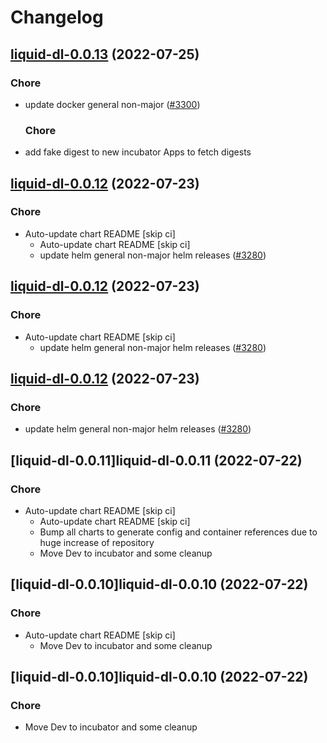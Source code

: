 # Changelog



## [liquid-dl-0.0.13](https://github.com/truecharts/apps/compare/liquid-dl-0.0.12...liquid-dl-0.0.13) (2022-07-25)

### Chore

- update docker general non-major ([#3300](https://github.com/truecharts/apps/issues/3300))

  ### Chore

- add fake digest to new incubator Apps to fetch digests




## [liquid-dl-0.0.12](https://github.com/truecharts/apps/compare/liquid-dl-0.0.11...liquid-dl-0.0.12) (2022-07-23)

### Chore

- Auto-update chart README [skip ci]
  - Auto-update chart README [skip ci]
  - update helm general non-major helm releases ([#3280](https://github.com/truecharts/apps/issues/3280))




## [liquid-dl-0.0.12](https://github.com/truecharts/apps/compare/liquid-dl-0.0.11...liquid-dl-0.0.12) (2022-07-23)

### Chore

- Auto-update chart README [skip ci]
  - update helm general non-major helm releases ([#3280](https://github.com/truecharts/apps/issues/3280))




## [liquid-dl-0.0.12](https://github.com/truecharts/apps/compare/liquid-dl-0.0.11...liquid-dl-0.0.12) (2022-07-23)

### Chore

- update helm general non-major helm releases ([#3280](https://github.com/truecharts/apps/issues/3280))




## [liquid-dl-0.0.11]liquid-dl-0.0.11 (2022-07-22)

### Chore

- Auto-update chart README [skip ci]
  - Auto-update chart README [skip ci]
  - Bump all charts to generate config and container references due to huge increase of repository
  - Move Dev to incubator and some cleanup




## [liquid-dl-0.0.10]liquid-dl-0.0.10 (2022-07-22)

### Chore

- Auto-update chart README [skip ci]
  - Move Dev to incubator and some cleanup




## [liquid-dl-0.0.10]liquid-dl-0.0.10 (2022-07-22)

### Chore

- Move Dev to incubator and some cleanup
